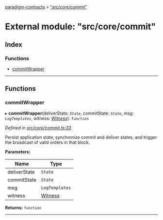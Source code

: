 [paradigm-contracts](../README.md) > ["src/core/commit"](../modules/_src_core_commit_.md)

# External module: "src/core/commit"

## Index

### Functions

* [commitWrapper](_src_core_commit_.md#commitwrapper)

---

## Functions

<a id="commitwrapper"></a>

###  commitWrapper

▸ **commitWrapper**(deliverState: *`State`*, commitState: *`State`*, msg: *`LogTemplates`*, witness: *[Witness](../classes/_src_witness_witness_.witness.md)*): `function`

*Defined in [src/core/commit.ts:33](https://github.com/paradigmfoundation/paradigmcore/blob/11f2a53/src/core/commit.ts#L33)*

Persist application state, synchronize commit and deliver states, and trigger the broadcast of valid orders in that block.

**Parameters:**

| Name | Type |
| ------ | ------ |
| deliverState | `State` |
| commitState | `State` |
| msg | `LogTemplates` |
| witness | [Witness](../classes/_src_witness_witness_.witness.md) |

**Returns:** `function`

___

